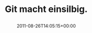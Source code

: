 ---
retweeted: false
source: <a href="http://itunes.apple.com/us/app/twitter/id409789998?mt=12" rel="nofollow">Twitter
  for Mac</a>
entities:
  hashtags: []
  symbols: []
  user_mentions: []
  urls:
  - url: http://t.co/elWo1pw
    expanded_url: http://twitpic.com/6bh6bc
    display_url: twitpic.com/6bh6bc
    indices:
    - '22'
    - '41'
display_text_range:
- '0'
- '41'
favorite_count: '0'
id_str: '107091238502666240'
truncated: false
retweet_count: '0'
id: '107091238502666240'
possibly_sensitive: false
created_at: Fri Aug 26 14:05:15 +0000 2011
favorited: false
full_text: Git macht einsilbig.
lang: de
quote_url: http://twitpic.com/6bh6bc
tags:
- pesos/twitter
date: '2011-08-26T14:05:15+00:00'
src: https://twitter.com/bascht/status/107091238502666240
original_url: https://twitter.com/bascht/status/107091238502666240
type: twitter_tweet
text: Git macht einsilbig.
title: 'Git macht einsilbig.

  '

---